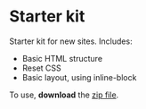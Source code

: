 Starter kit
===========

Starter kit for new sites. Includes:

* Basic HTML structure
* Reset CSS
* Basic layout, using inline-block

To use, **download** the [zip file](https://github.com/tsl-html-css/Starter-Kit/archive/master.zip).
